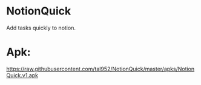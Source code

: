 # NotionQuick
Add tasks quickly to notion.

# Apk:
https://raw.githubusercontent.com/tal952/NotionQuick/master/apks/NotionQuick.v1.apk
